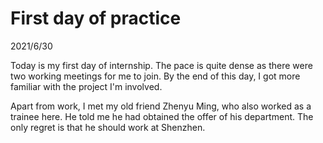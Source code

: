 # First day of practice
2021/6/30

Today is my first day of internship.
The pace is quite dense as there were two
working meetings for me to join. By
the end of this day, I got more familiar
with the project I'm involved.

Apart from work, I met my old friend Zhenyu Ming,
who also worked as a trainee here. He told me
he had obtained the offer of his department.
The only regret is that he should work at Shenzhen.

